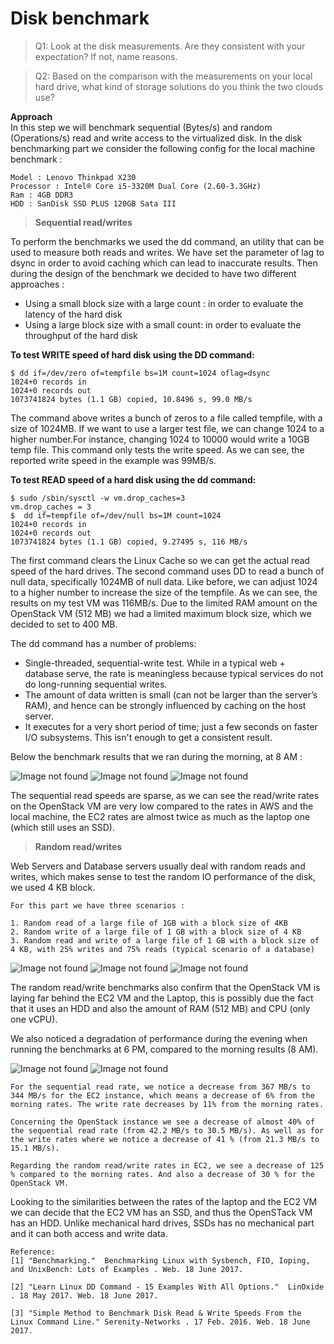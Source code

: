 
# **Disk benchmark**

> Q1: Look at the disk measurements. Are they consistent with your expectation? If not, name reasons.

> Q2: Based on the comparison with the measurements on your local hard drive, what kind of storage solutions do you think the two clouds use?

 
 **Approach**  
    In this step we will benchmark sequential (Bytes/s) and random (Operations/s) read and write access to the virtualized disk. In the disk benchmarking part we consider the following config for the local machine benchmark :

```
Model : Lenovo Thinkpad X230
Processor : Intel® Core i5-3320M Dual Core (2.60-3.3GHz)
Ram : 4GB DDR3
HDD : SanDisk SSD PLUS 120GB Sata III
```

> **Sequential read/writes**

To perform the benchmarks we used the  dd  command, an utility that can be used to measure both reads and writes. We have set the parameter  of lag  to  dsync  in order to avoid caching which can lead to inaccurate results.
Then during the design of the benchmark we decided to have two different approaches :

- Using a small block size with a large count : in order to evaluate the latency of the hard disk
- Using a large block size with a small count: in order to evaluate the throughput of the hard disk

**To test WRITE speed of hard disk using the DD command:**

```
$ dd if=/dev/zero of=tempfile bs=1M count=1024 oflag=dsync
1024+0 records in
1024+0 records out
1073741824 bytes (1.1 GB) copied, 10.8496 s, 99.0 MB/s
```
The command above writes a bunch of zeros to a file called tempfile, with a size of 1024MB. If we want to use a larger test file, we can change 1024 to a higher number.For instance, changing 1024 to 10000 would write a 10GB temp file. This command only tests the write speed. As we can see, the reported write speed in the example was 99MB/s.

**To test READ speed of a hard disk using the dd command:**
```
$ sudo /sbin/sysctl -w vm.drop_caches=3
vm.drop_caches = 3
$  dd if=tempfile of=/dev/null bs=1M count=1024
1024+0 records in
1024+0 records out
1073741824 bytes (1.1 GB) copied, 9.27495 s, 116 MB/s
```
The first command clears the Linux Cache so we can get the actual read speed of the hard drives. The second command uses DD to read a bunch of null data, specifically 1024MB of null data.
Like before, we can adjust 1024 to a higher number to increase the size of the tempfile. As we can see, the results on my test VM was 116MB/s.
Due to the limited RAM amount on the OpenStack VM (512 MB) we had a limited maximum block size, which we decided to set to 400 MB.

The dd command has a number of problems:

- Single-threaded, sequential-write test. While in a typical web + database serve, the rate is meaningless because typical services do not do long-running sequential writes.
- The amount of data written is small (can not be larger than the server’s RAM), and hence can be strongly influenced by caching on the host server.
- It executes for a very short period of time; just a few seconds on faster I/O subsystems. This isn't enough to get a consistent result.

Below the benchmark results that we ran during the morning, at  8 AM  :

![Image not found](1.png "1000*512 bytes sequential read and write")
![Image not found](2.png "10000*8 KB sequential read and write")
![Image not found](3.png "400MB sequential read and write")

The sequential read speeds are sparse, as we can see the read/write rates on the OpenStack VM are very low compared to the rates in AWS and the local machine, the EC2 rates are almost twice as much as the laptop one (which still uses an SSD).

> **Random read/writes**

Web Servers and Database servers usually deal with random reads and writes, which makes sense to test the random IO performance of the disk, we used 4 KB block.

```
For this part we have three scenarios :

1. Random read of a large file of 1GB with a block size of 4KB
2. Random write of a large file of 1 GB with a block size of 4 KB
3. Random read and write of a large file of 1 GB with a block size of 4 KB, with 25% writes and 75% reads (typical scenario of a database)
```
![Image not found](4.png "1GB random read ")
![Image not found](5.png "1GB random write")
![Image not found](6.png "1GB random read and write")


The random read/write benchmarks also confirm that the OpenStack VM is laying far behind the EC2 VM and the Laptop, this is possibly due the fact that it uses an HDD and also the amount of RAM (512 MB) and CPU (only one vCPU).

We also noticed a degradation of performance during the evening when running the benchmarks at 6 PM, compared to the morning results (8 AM).

![Image not found](7.png "400 MB sequential read/write ")
![Image not found](8.png "1GB random read/write")

    For the sequential read rate, we notice a decrease from 367 MB/s to 344 MB/s for the EC2 instance, which means a decrease of 6% from the morning rates. The write rate decreases by 11% from the morning rates.

    Concerning the OpenStack instance we see a decrease of almost 40% of the sequential read rate (from 42.2 MB/s to 30.5 MB/s). As well as for the write rates where we notice a decrease of 41 % (from 21.3 MB/s to 15.1 MB/s).

    Regarding the random read/write rates in EC2, we see a decrease of 125 % compared to the morning rates. And also a decrease of 30 % for the OpenStack VM.

Looking to the similarities between the rates of the laptop and the EC2 VM we can decide that the EC2 VM has an SSD, and thus the OpenSTack VM has an HDD. Unlike mechanical hard drives, SSDs has no mechanical part and it can both access and write data.

    Reference:
    [1] "Benchmarking."  Benchmarking Linux with Sysbench, FIO, Ioping, and UnixBench: Lots of Examples . Web. 18 June 2017.

    [2] "Learn Linux DD Command - 15 Examples With All Options."  LinOxide . 18 May 2017. Web. 18 June 2017.
    
    [3] "Simple Method to Benchmark Disk Read & Write Speeds From the Linux Command Line." Serenity-Networks . 17 Feb. 2016. Web. 18 June 2017.
